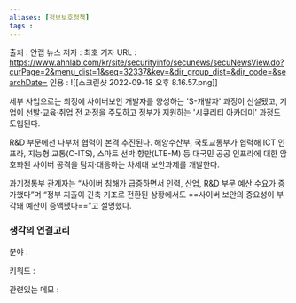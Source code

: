 ```yaml
---
aliases: [정보보호정책]
tags : 
---
```


출처 : 안랩 뉴스 
저자 : 최호 기자
URL : https://www.ahnlab.com/kr/site/securityinfo/secunews/secuNewsView.do?curPage=2&menu_dist=1&seq=32337&key=&dir_group_dist=&dir_code=&searchDate=
인용 : 
![[스크린샷 2022-09-18 오후 8.16.57.png]]

세부 사업으로는 최정예 사이버보안 개발자를 양성하는 'S-개발자' 과정이 신설됐고, 기업이 선발·교육·취업 전 과정을 주도하고 정부가 지원하는 '시큐리티 아카데미' 과정도 도입된다.

R&D 부문에선 다부처 협력이 본격 추진된다. 해양수산부, 국토교통부가 협력해 ICT 인프라, 지능형 교통(C-ITS), 스마트 선박·항만(LTE-M) 등 대국민 공공 인프라에 대한 암호화된 사이버 공격을 탐지·대응하는 차세대 보안과제를 개발한다.


과기정통부 관계자는 “사이버 침해가 급증하면서 인력, 산업, R&D 부문 예산 수요가 증가했다”며 “정부 지출이 긴축 기조로 전환된 상황에서도 ==사이버 보안의 중요성이 부각돼 예산이 증액됐다==”고 설명했다.​

### 생각의 연결고리
분야 :

키워드 :

관련있는 메모 :
